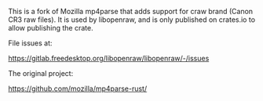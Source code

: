 This is a fork of Mozilla mp4parse that adds support for craw brand
(Canon CR3 raw files). It is used by libopenraw, and is only published
on crates.io to allow publishing the crate.

File issues at:

https://gitlab.freedesktop.org/libopenraw/libopenraw/-/issues

The original project:

https://github.com/mozilla/mp4parse-rust/

